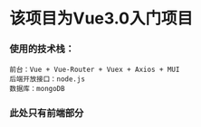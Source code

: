 # 该项目为Vue3.0入门项目

### 使用的技术栈：
    前台：Vue + Vue-Router + Vuex + Axios + MUI 
    后端开放接口：node.js
    数据库：mongoDB
### 此处只有前端部分
    
